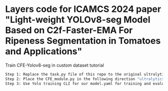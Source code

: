 # Layers code for ICAMCS 2024 paper "Light-weight YOLOv8-seg Model Based on C2f-Faster-EMA For Ripeness Segmentation in Tomatoes and Applications"

Train CFE-Yolov8-seg in custom dataset tutorial
```bash
Step 1: Replace the task.py file of this repo to the original ultralytics repo.
Step 2: Place the CFE_module.py in the following direction "ultralytics/ultralytics/nn/modules".
Step 3: Use Yolo training CLI for our model.yaml for training and evaluations.
